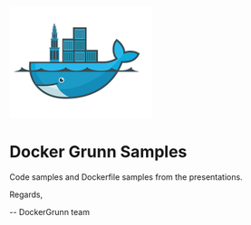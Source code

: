 ![DockerGrunn Logo](dockergrunn-logo-250px.png "DockerGrunn")

# Docker Grunn Samples
Code samples and Dockerfile samples from the presentations.


Regards,

-- DockerGrunn team 